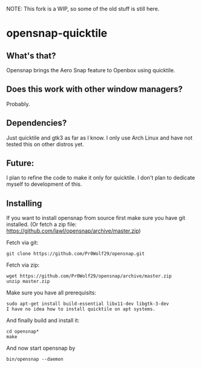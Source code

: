 NOTE: This fork is a WIP, so some of the old stuff is still here.

opensnap-quicktile
==========

What's that?
------------
Opensnap brings the Aero Snap feature to Openbox using quicktile.


Does this work with other window managers?
------------------------------------------
Probably.


Dependencies?
-------------
Just quicktile and gtk3 as far as I know. I only use Arch Linux and have not tested this on other distros yet.


Future:
------
I plan to refine the code to make it only for quicktile. I don't plan to dedicate myself to development of this.

Installing
----------
If you want to install opensnap from source first make sure you have git installed. (Or fetch a zip file: https://github.com/lawl/opensnap/archive/master.zip)

Fetch via git:

    git clone https://github.com/Pr0Wolf29/opensnap.git

Fetch via zip:

    wget https://github.com/Pr0Wolf29/opensnap/archive/master.zip
    unzip master.zip

Make sure you have all prerequisits:

    sudo apt-get install build-essential libx11-dev libgtk-3-dev
    I have no idea how to install quicktile on apt systems.

And finally build and install it:

    cd opensnap*
    make

And now start opensnap by

    bin/opensnap --daemon